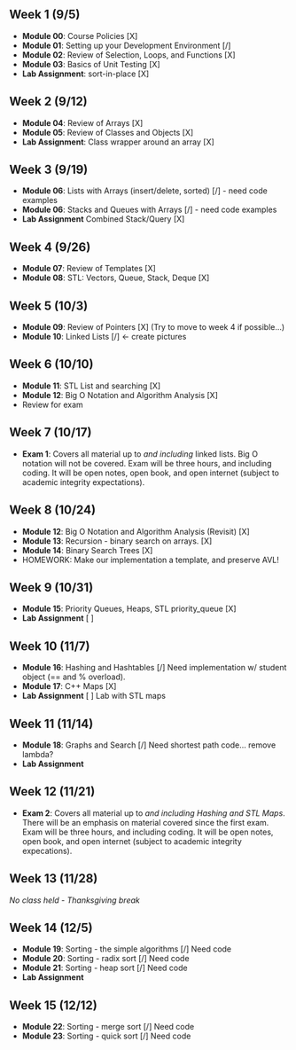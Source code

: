 
## Week 1 (9/5)
- **Module 00**:  Course Policies                               [X]
- **Module 01**:  Setting up your Development Environment       [/]
- **Module 02**:  Review of Selection, Loops, and Functions     [X]
- **Module 03**:  Basics of Unit Testing                        [X]
- **Lab Assignment**:  sort-in-place                            [X]

## Week 2 (9/12)
- **Module 04**:  Review of Arrays                              [X]
- **Module 05**:  Review of Classes and Objects                 [X]
- **Lab Assignment**:  Class wrapper around an array            [X]

## Week 3 (9/19)
- **Module 06**:  Lists with Arrays (insert/delete, sorted)     [/] - need code examples
- **Module 06**:  Stacks and Queues with Arrays                 [/] - need code examples
- **Lab Assignment**  Combined Stack/Query                      [X]

## Week 4 (9/26)
- **Module 07**:  Review of Templates                           [X]
- **Module 08**:  STL:  Vectors, Queue, Stack, Deque            [X]
         

## Week 5 (10/3)
- **Module 09**:  Review of Pointers                            [X]  (Try to move to week 4 if possible...)
- **Module 10**:  Linked Lists                                  [/]  <- create pictures

## Week 6 (10/10)
- **Module 11**:  STL List and searching                        [X]
- **Module 12**:  Big O Notation and Algorithm Analysis         [X]
- Review for exam

## Week 7 (10/17)
- **Exam 1**:  Covers all material up to *and including* linked lists.  Big O notation will not be covered.  Exam will be three hours, and including coding.  It will be open notes, open book, and open internet (subject to academic integrity expectations).

## Week 8 (10/24)
- **Module 12**:  Big O Notation and Algorithm Analysis (Revisit)   [X]
- **Module 13**:  Recursion - binary search on arrays.              [X]
- **Module 14**:  Binary Search Trees                               [X]
- HOMEWORK:  Make our implementation a template, and preserve AVL!

## Week 9 (10/31)
- **Module 15**:  Priority Queues, Heaps, STL priority_queue        [X]  
- **Lab Assignment**                                                [ ]

## Week 10 (11/7)
- **Module 16**:  Hashing and Hashtables                            [/] Need implementation w/ student object (== and % overload).
- **Module 17**:  C++ Maps                                          [X]
- **Lab Assignment**                                                [ ] Lab with STL maps

## Week 11 (11/14)
- **Module 18**:  Graphs and Search                                 [/]  Need shortest path code... remove lambda?
- **Lab Assignment**

## Week 12 (11/21)
- **Exam 2**:  Covers all material up to *and including Hashing and STL Maps*.  There will be an emphasis on material covered since the first exam.  Exam will be three hours, and including coding.  It will be open notes, open book, and open internet (subject to academic integrity expecations).

## Week 13 (11/28)
*No class held - Thanksgiving break*

## Week 14 (12/5)
- **Module 19**:  Sorting - the simple algorithms                   [/]  Need code
- **Module 20**:  Sorting - radix sort                              [/]  Need code
- **Module 21**:  Sorting - heap sort                               [/]  Need code
- **Lab Assignment**


## Week 15 (12/12)
- **Module 22**:  Sorting - merge sort                              [/]  Need code
- **Module 23**:  Sorting - quick sort                              [/]  Need code